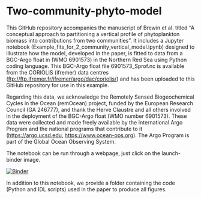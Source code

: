 # Two-community-phyto-model

This GitHub repository accompanies the manuscript of Brewin et al. titled “A conceptual approach to partitioning a vertical profile of phytoplankton biomass into contributions from two communities”. It includes a Jupyter notebook (Example_fits_for_2_community_vertical_model.ipynb) designed to illustrate how the model, developed in the paper, is fitted to data from a BGC-Argo float in (WMO 6901573) in the Northern Red Sea using Python coding language. This BGC-Argo float file 6901573\_Sprof.nc is available from the CORIOLIS (ifremer) data centres (ftp://ftp.ifremer.fr/ifremer/argo/dac/coriolis/) and has been uploaded to this GitHub repository for use in this example.

Regarding this data, we acknowledge the Remotely Sensed Biogeochemical Cycles in the Ocean (remOcean) project, funded by the European Research Council (GA 246777), and thank the Herve Claustre and all others involved in the deployment of the BGC-Argo float (WMO number 6901573). These data were collected and made freely available by the International Argo Program and the national programs that contribute to it (https://argo.ucsd.edu, https://www.ocean-ops.org). The Argo Program is part of the Global Ocean Observing System.

The notebook can be run through a webpage, just click on the launch-binder image.

[![Binder](https://mybinder.org/badge_logo.svg)](https://mybinder.org/v2/gh/rjbrewin/Two-community-phyto-model/HEAD)

In addition to this notebook, we provide a folder containing the code (Python and IDL scripts) used in the paper to produce all figures.  
